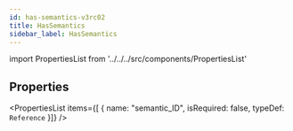 ```yaml
--- 
id: has-semantics-v3rc02 
title: HasSemantics 
sidebar_label: HasSemantics 
---
```

 
import PropertiesList from '../../../src/components/PropertiesList' 

## Properties 
<PropertiesList items={[ 
{
                    name: "semantic_ID",
                    isRequired: false,
                    typeDef: <code>Reference</code>
                }]} /> 
 
